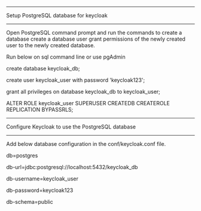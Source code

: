 ***********************************************************************************
Setup PostgreSQL database for keycloak
***********************************************************************************
Open PostgreSQL command prompt and run the commands to
create a database
create a database user
grant permissions of the newly created user to the newly created database.


Run below on sql command line or use pgAdmin


create database keycloak_db;

create user keycloak_user with password 'keycloak123';

grant all privileges on database keycloak_db to keycloak_user; 

ALTER ROLE keycloak_user
	SUPERUSER
	CREATEDB
	CREATEROLE
	REPLICATION
	BYPASSRLS;


***********************************************************************************
Configure Keycloak to use the PostgreSQL database
***********************************************************************************
Add below database configuration in the conf/keycloak.conf file.  


db=postgres

db-url=jdbc:postgresql://localhost:5432/keycloak_db

db-username=keycloak_user

db-password=keycloak123

db-schema=public

